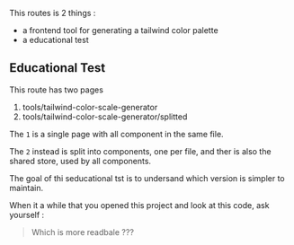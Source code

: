 This routes is 2 things :
- a frontend tool for generating a tailwind color palette
- a educational test

## Educational Test

This route has two pages
1. tools/tailwind-color-scale-generator
1. tools/tailwind-color-scale-generator/splitted

The `1` is a single page with all component in the same file.  

The `2` instead is split into components, one per file, and ther is also the shared store, used by all components.  

The goal of thi seducational tst is to undersand which version is simpler to maintain.  

When it a while that you opened this project and look at this code, ask yourself :

> Which is more readbale ???
